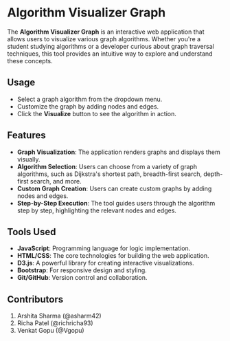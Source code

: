 # Algorithm Visualizer Graph

The **Algorithm Visualizer Graph** is an interactive web application that allows users to visualize various graph algorithms. Whether you're a student studying algorithms or a developer curious about graph traversal techniques, this tool provides an intuitive way to explore and understand these concepts.


## Usage

- Select a graph algorithm from the dropdown menu.
- Customize the graph by adding nodes and edges.
- Click the **Visualize** button to see the algorithm in action.

## Features

- **Graph Visualization**: The application renders graphs and displays them visually.
- **Algorithm Selection**: Users can choose from a variety of graph algorithms, such as Dijkstra's shortest path, breadth-first search, depth-first search, and more.
- **Custom Graph Creation**: Users can create custom graphs by adding nodes and edges.
- **Step-by-Step Execution**: The tool guides users through the algorithm step by step, highlighting the relevant nodes and edges.



## Tools Used

- **JavaScript**: Programming language for logic implementation.
- **HTML/CSS**: The core technologies for building the web application.
- **D3.js**: A powerful library for creating interactive visualizations.
- **Bootstrap**: For responsive design and styling.
- **Git/GitHub**: Version control and collaboration.

## Contributors

1. Arshita Sharma (@asharm42)
2. Richa Patel (@richricha93)
3. Venkat Gopu (@Vgopu)
